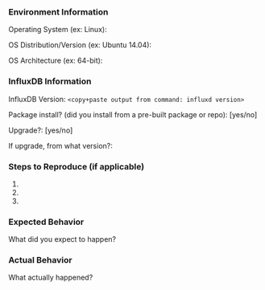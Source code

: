 ### Environment Information

Operating System (ex: Linux):

OS Distribution/Version (ex: Ubuntu 14.04):

OS Architecture (ex: 64-bit):

### InfluxDB Information

InfluxDB Version: `<copy+paste output from command: influxd version>`

Package install? (did you install from a pre-built package or repo): [yes/no]

Upgrade?: [yes/no]

If upgrade, from what version?:

### Steps to Reproduce (if applicable)

1. 
2. 
3. 

### Expected Behavior

What did you expect to happen?

### Actual Behavior

What actually happened?

